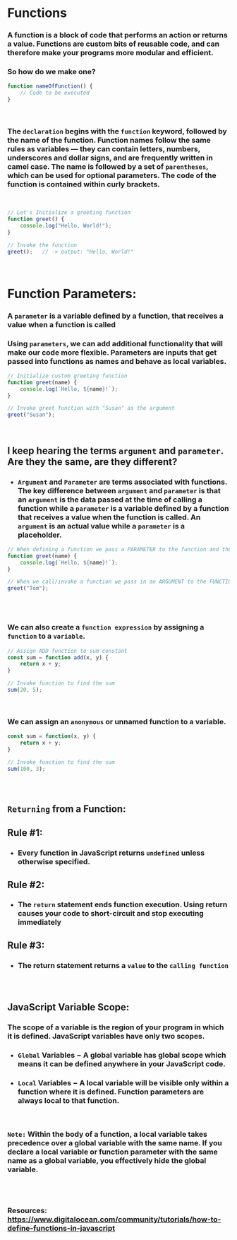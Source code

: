 # Functions

###  A function is a block of code that performs an action or returns a value. Functions are custom bits of reusable code, and can therefore make your programs more modular and efficient.

### So how do we make one?
```javascript
function nameOfFunction() {
    // Code to be executed
}
```
&nbsp;
### The `declaration` begins with the `function` keyword, followed by the name of the function. Function names follow the same rules as variables — they can contain letters, numbers, underscores and dollar signs, and are frequently written in camel case. The name is followed by a set of `parentheses`, which can be used for optional parameters. The code of the function is contained within curly brackets.
&nbsp; 

```javascript
// Let's Initialize a greeting function
function greet() {
    console.log("Hello, World!");
}   

// Invoke the function
greet();   // -> output: "Hello, World!"
```
&nbsp; 
# Function Parameters:

### A `parameter` is a variable defined by a function, that receives a value when a function is called

### Using `parameters`, we can add additional functionality that will make our code more flexible. Parameters are inputs that get passed into functions as names and behave as local variables.
```javascript
// Initialize custom greeting function
function greet(name) {
    console.log(`Hello, ${name}!`);
}

// Invoke greet function with "Susan" as the argument
greet("Susan");
```
&nbsp; 
## I keep hearing the terms `argument` and `parameter`. Are they the same, are they different? 

* ### `Argument` and `Parameter` are terms associated with functions. The key difference between `argument` and `parameter` is that an `argument` is the data passed at the time of calling a function while a `parameter` is a variable defined by a function that receives a value when the function is called. An `argument` is an actual value while a `parameter` is a placeholder.

```javascript
// When defining a function we pass a PARAMETER to the function and then use that VARIABLE within the function scope
function greet(name) {
    console.log(`Hello, ${name}!`);
}

// When we call/invoke a function we pass in an ARGUMENT to the FUNCTION CALL
greet("Tom");
```
&nbsp;  
# 
### We can also create a `function expression` by assigning a `function` to a `variable`.
```javascript
// Assign ADD function to sum constant
const sum = function add(x, y) {
    return x + y;
}

// Invoke function to find the sum
sum(20, 5);
```

&nbsp;
### We can assign an `anonymous` or unnamed function to a variable.
```javascript
const sum = function(x, y) {
    return x + y;
}

// Invoke function to find the sum
sum(100, 3);
```
&nbsp; 
#
## `Returning` from a Function:

## Rule #1:
* ### Every function in JavaScript returns `undefined` unless otherwise specified.

## Rule #2:
* ### The `return` statement ends function execution. Using return causes your code to short-circuit and stop executing immediately

## Rule #3:
* ### The return statement returns a `value` to the `calling function`

&nbsp;
#
## JavaScript Variable Scope:

### The scope of a variable is the region of your program in which it is defined. JavaScript variables have only two scopes.

* ### `Global` Variables − A global variable has global scope which means it can be defined anywhere in your JavaScript code.

* ### `Local` Variables − A local variable will be visible only within a function where it is defined. Function parameters are always local to that function.

&nbsp; 

### `Note:` Within the body of a function, a local variable takes precedence over a global variable with the same name. If you declare a local variable or function parameter with the same name as a global variable, you effectively hide the global variable.

&nbsp; 
#

### Resources: https://www.digitalocean.com/community/tutorials/how-to-define-functions-in-javascript